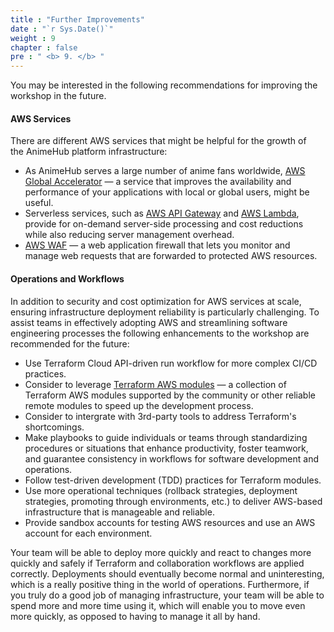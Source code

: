 ```yaml
---
title : "Further Improvements"
date : "`r Sys.Date()`"
weight : 9
chapter : false
pre : " <b> 9. </b> "
---
```


You may be interested in the following recommendations for improving the workshop in the future.

#### AWS Services

There are different AWS services that might be helpful for the growth of the AnimeHub platform infrastructure:

+ As AnimeHub serves a large number of anime fans worldwide, [AWS Global Accelerator](https://docs.aws.amazon.com/global-accelerator/) — a service that improves the availability and performance of your applications with local or global users, might be useful.
+ Serverless services, such as [AWS API Gateway](https://docs.aws.amazon.com/apigateway/) and [AWS Lambda](https://docs.aws.amazon.com/lambda/), provide for on-demand server-side processing and cost reductions while also reducing server management overhead.
+ [AWS WAF](https://docs.aws.amazon.com/waf/) — a web application firewall that lets you monitor and manage web requests that are forwarded to protected AWS resources.

#### Operations and Workflows

In addition to security and cost optimization for AWS services at scale, ensuring infrastructure deployment reliability is particularly challenging. To assist teams in effectively adopting AWS and streamlining software engineering processes the following enhancements to the workshop are recommended for the future:

+ Use Terraform Cloud API-driven run workflow for more complex CI/CD practices.
+ Consider to leverage [Terraform AWS modules](https://github.com/terraform-aws-modules) — a collection of Terraform AWS modules supported by the community or other reliable remote modules to speed up the development process.
+ Consider to intergrate with 3rd-party tools to address Terraform's shortcomings.
+ Make playbooks to guide individuals or teams through standardizing procedures or situations that enhance productivity, foster teamwork, and guarantee consistency in workflows for software development and operations.
+ Follow test-driven development (TDD) practices for Terraform modules.
+ Use more operational techniques (rollback strategies, deployment strategies, promoting through environments, etc.) to deliver AWS-based infrastructure that is manageable and reliable.
+ Provide sandbox accounts for testing AWS resources and use an AWS account for each environment.

Your team will be able to deploy more quickly and react to changes more quickly and safely if Terraform and collaboration workflows are applied correctly. Deployments should eventually become normal and uninteresting, which is a really positive thing in the world of operations. Furthermore, if you truly do a good job of managing infrastructure, your team will be able to spend more and more time using it, which will enable you to move even more quickly, as opposed to having to manage it all by hand.
